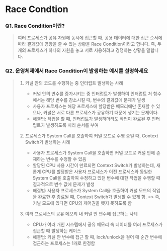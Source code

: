 # Race Condtion
### Q1. Race Condition이란?
> 여러 프로세스가 공유 자원에 동시에 접근할 때, 공용 데이터에 대한 접근 순서에 따라 결과값에 영향을 줄 수 있는 상황을 Race Condition이라고 합니다. 
> 즉, 두 개의  프로세스가 하나의 자원을 놓고 서로 사용하려고 경쟁하는 상황을 말합니다. 

### Q2. 운영체제에서 Race Condition이 발생하는 예시를 설명하세요
> 1. 커널 안의 코드를 수행하는 중 인터럽트 발생하는 사례
>       - 커널 안의 변수를 증가시키는 중 인터럽트가 발생하여 인터럽트 처 함수에서는 해당 변수를 감소시킬 때, 변수의 결과값에 문제가 발생
>       - 사용자 프로세스는 해당 프로세스에 할당받은 메모리에만 존재할 수 있으나, 커널은 서로 다른 프로세스가 공유하기 때문에 생기는 문제이다. 
>       - 해결법: 작업을 할 때, 인터럽트가 발생하더라도 작업이 완료된 후 인터럽트가 발생하도록 처리 순서를 부여 
> 
> 2. 프로세스가 System Call를 호출하여 커널 모드로 수행 중일 때, Context Switch가 발생하는 사례 
>       - 사용자 프로세스가 System Call을 호출하면 커널 모드로 커널 안에 존재하는 변수를 수정할 수 있음
>       - 할당된 CPU 사용 시간이 만료되면 Context Switch가 발생하는데, 새롭게 CPU를 할당받은 사용자 프로세스가 이전 프로세스와 동일한 System Call을 호출하여 수정하고 있던 변수에 대한 작업을 수행할 때 결과적으로 변수 값에 문제가 발생
>       - 해결법: 사용자 프로세스가 System Call을 호출하여 커널 모드의 작업을 완료한 후 종료될 때, Context Switch가 발생할 수 있게 함. => 즉, 커널 모드에 있다면 CPU의 제어권을 뺏지 못하도록 함 
>
> 3. 여러 프로세스의 공유 메모리 내 커널 안 변수에 접근하는 사례 
>       - CPU가 여러 개인 시스템에서 공유 메모리 속 데이터를 여러 프로세스가 접근할 때 발생하는 케이스
>       - 해결법: 커널 안 변수에 접근 할 때, lock/unlock을 걸어 매 순간 변수에 접근하는 프로세스는 1개로 한정함 